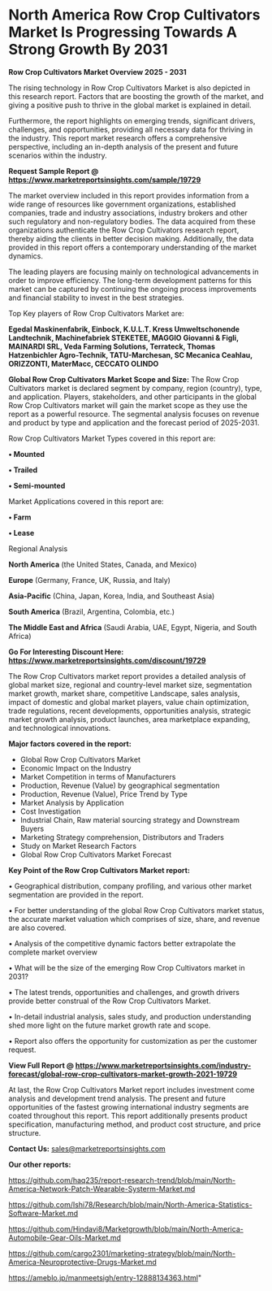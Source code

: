 # North America Row Crop Cultivators Market Is Progressing Towards A Strong Growth By 2031

<Strong> Row Crop Cultivators Market Overview 2025 - 2031</strong>

The rising technology in Row Crop Cultivators Market is also depicted in this research report. Factors that are boosting the growth of the market, and giving a positive push to thrive in the global market is explained in detail.

Furthermore, the report highlights on emerging trends, significant drivers, challenges, and opportunities, providing all necessary data for thriving in the industry. This report market research offers a comprehensive perspective, including an in-depth analysis of the present and future scenarios within the industry.

<strong>Request Sample Report @ <a href=https://www.marketreportsinsights.com/sample/19729>https://www.marketreportsinsights.com/sample/19729</a></strong>

The market overview included in this report provides information from a wide range of resources like government organizations, established companies, trade and industry associations, industry brokers and other such regulatory and non-regulatory bodies. The data acquired from these organizations authenticate the Row Crop Cultivators research report, thereby aiding the clients in better decision making. Additionally, the data provided in this report offers a contemporary understanding of the market dynamics.

The leading players are focusing mainly on technological advancements in order to improve efficiency. The long-term development patterns for this market can be captured by continuing the ongoing process improvements and financial stability to invest in the best strategies.

Top Key players of Row Crop Cultivators Market are:

<strong>Egedal Maskinenfabrik, Einbock, K.U.L.T. Kress Umweltschonende Landtechnik, Machinefabriek STEKETEE, MAGGIO Giovanni & Figli, MAINARDI SRL, Veda Farming Solutions, Terrateck, Thomas Hatzenbichler Agro-Technik, TATU-Marchesan, SC Mecanica Ceahlau, ORIZZONTI, MaterMacc, CECCATO OLINDO</strong>

<strong><b>Global Row Crop Cultivators Market Scope and Size:</b></strong>
The Row Crop Cultivators market is declared segment by company, region (country), type, and application. Players, stakeholders, and other participants in the global Row Crop Cultivators market will gain the market scope as they use the report as a powerful resource. The segmental analysis focuses on revenue and product by type and application and the forecast period of 2025-2031.

Row Crop Cultivators Market Types covered in this report are:

<strong>• Mounted

• Trailed

• Semi-mounted</strong>

Market Applications covered in this report are:

<strong>• Farm

• Lease</strong> 

Regional Analysis

<strong>North America</strong> (the United States, Canada, and Mexico)

<strong>Europe</strong> (Germany, France, UK, Russia, and Italy)

<strong>Asia-Pacific</strong> (China, Japan, Korea, India, and Southeast Asia)

<strong>South America</strong> (Brazil, Argentina, Colombia, etc.)

<strong>The Middle East and Africa</strong> (Saudi Arabia, UAE, Egypt, Nigeria, and South Africa)

<strong>Go For Interesting Discount Here: <a href=https://www.marketreportsinsights.com/discount/19729>https://www.marketreportsinsights.com/discount/19729</a></strong>

The Row Crop Cultivators market report provides a detailed analysis of global market size, regional and country-level market size, segmentation market growth, market share, competitive Landscape, sales analysis, impact of domestic and global market players, value chain optimization, trade regulations, recent developments, opportunities analysis, strategic market growth analysis, product launches, area marketplace expanding, and technological innovations.

<strong><b>Major factors covered in the report:</b></strong>
<ul>
  <li>Global Row Crop Cultivators Market </li>
  <li>Economic Impact on the Industry</li>
  <li>Market Competition in terms of Manufacturers</li>
  <li>Production, Revenue (Value) by geographical segmentation</li>
  <li>Production, Revenue (Value), Price Trend by Type</li>
  <li>Market Analysis by Application</li>
  <li>Cost Investigation</li>
  <li>Industrial Chain, Raw material sourcing strategy and Downstream Buyers</li>
  <li>Marketing Strategy comprehension, Distributors and Traders</li>
  <li>Study on Market Research Factors</li>
  <li>Global Row Crop Cultivators Market Forecast</li>
</ul>

<strong><b>Key Point of the Row Crop Cultivators Market report:</b></strong>

• Geographical distribution, company profiling, and various other market segmentation are provided in the report.

• For better understanding of the global Row Crop Cultivators market status, the accurate market valuation which comprises of size, share, and revenue are also covered.

• Analysis of the competitive dynamic factors better extrapolate the complete market overview

• What will be the size of the emerging Row Crop Cultivators market in 2031?

• The latest trends, opportunities and challenges, and growth drivers provide better construal of the Row Crop Cultivators Market.

• In-detail industrial analysis, sales study, and production understanding shed more light on the future market growth rate and scope.

• Report also offers the opportunity for customization as per the customer request.

<strong><b>View Full Report @ <a href=https://www.marketreportsinsights.com/industry-forecast/global-row-crop-cultivators-market-growth-2021-19729>https://www.marketreportsinsights.com/industry-forecast/global-row-crop-cultivators-market-growth-2021-19729</a></b></strong>


At last, the Row Crop Cultivators Market report includes investment come analysis and development trend analysis. The present and future opportunities of the fastest growing international industry segments are coated throughout this report. This report additionally presents product specification, manufacturing method, and product cost structure, and price structure.

<strong>Contact Us:</strong>
sales@marketreportsinsights.com

<strong>Our other reports:</strong>

<a href=https://github.com/haq235/report-research-trend/blob/main/North-America-Network-Patch-Wearable-Systerm-Market.md>https://github.com/haq235/report-research-trend/blob/main/North-America-Network-Patch-Wearable-Systerm-Market.md</a>

<a href=https://github.com/Ishi78/Research/blob/main/North-America-Statistics-Software-Market.md>https://github.com/Ishi78/Research/blob/main/North-America-Statistics-Software-Market.md</a>

<a href=https://github.com/Hindavi8/Marketgrowth/blob/main/North-America-Automobile-Gear-Oils-Market.md>https://github.com/Hindavi8/Marketgrowth/blob/main/North-America-Automobile-Gear-Oils-Market.md</a>

<a href=https://github.com/cargo2301/marketing-strategy/blob/main/North-America-Neuroprotective-Drugs-Market.md>https://github.com/cargo2301/marketing-strategy/blob/main/North-America-Neuroprotective-Drugs-Market.md</a>

<a href=https://ameblo.jp/manmeetsigh/entry-12888134363.html>https://ameblo.jp/manmeetsigh/entry-12888134363.html</a>"
